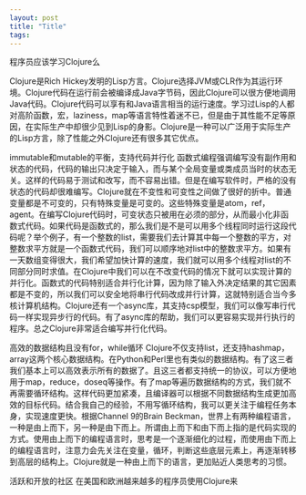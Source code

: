 ```yaml
---
layout: post
title: "Title"
tags:
---
```

程序员应该学习Clojure么

Clojure是Rich Hickey发明的Lisp方言。Clojure选择JVM或CLR作为其运行环境。Clojure代码在运行前会被编译成Java字节码，因此Clojure可以很方便地调用Java代码。Clojure代码可以享有和Java语言相当的运行速度。学习过Lisp的人都对高阶函数，宏，laziness，map等语言特性着迷不已，但是由于其性能不足等原因，在实际生产中却很少见到Lisp的身影。Clojure是一种可以广泛用于实际生产的Lisp方言，除了性能之外Clojure还有很多其它优点。

immutable和mutable的平衡，支持代码并行化
函数式编程强调编写没有副作用和状态的代码，代码的输出只决定于输入，而与某个全局变量或类成员当时的状态无关。这样的代码易于测试和改写，而不容易出错。但是在编写软件时，严格的没有状态的代码却很难编写。Clojure就在不变性和可变性之间做了很好的折中。普通变量都是不可变的，只有特殊变量是可变的。这些特殊变量是atom，ref，agent。在编写Clojure代码时，可变状态只被用在必须的部分，从而最小化非函数式代码。如果代码是函数式的，那么我们是不是可以用多个线程同时运行这段代码呢？举个例子，有一个整数的list，需要我们去计算其中每一个整数的平方，对整数求平方就是一个函数式代码，我们可以顺序地对list中的整数求平方。如果有一天数组变得很大，我们希望加快计算的速度，我们就可以用多个线程对list的不同部分同时求值。在Clojure中我们可以在不改变代码的情况下就可以实现计算的并行化。函数式的代码特别适合并行化计算，因为除了输入外决定结果的其它因素都是不变的，所以我们可以安全地将串行代码改成并行计算，这就特别适合当今多核计算机结构。Clojure还有一个async库，其支持csp模型，我们可以像写串行代码一样实现异步行的代码。有了async库的帮助，我们可以更容易实现并行执行的程序。总之Clojure非常适合编写并行化代码。

高效的数据结构且没有for，while循环
Clojure不仅支持list，还支持hashmap，array这两个核心数据结构。在Python和Perl里也有类似的数据结构。有了这三者我们基本上可以高效表示所有的数据了。且这三者都支持统一的协议，可以方便地用于map，reduce，doseq等操作。有了map等遍历数据结构的方式，我们就不再需要循环结构。这样代码更加紧凑，且编译器可以根据不同数据结构生成更加高效的目标代码。结合我自己的经验，不用写循环结构，我可以更关注于编程任务本身，实现速度更快。根据Channel 9的Brain Beckman，世界上有两种编程语言，一种是由上而下，另一种是由下而上。所谓由上而下和由下而上指的是代码实现的方式。使用由上而下的编程语言时，思考是一个逐渐细化的过程，而使用由下而上的编程语言时，注意力会先关注在变量，循环，判断这些底层元素上，再逐渐转移到高层的结构上。Clojure就是一种由上而下的语言，更加贴近人类思考的习惯。

活跃和开放的社区
在美国和欧洲越来越多的程序员使用Clojure来
